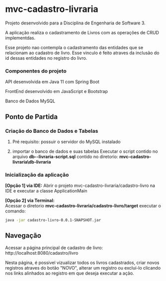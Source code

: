 # mvc-cadastro-livraria
Projeto desenvolvido para a Disciplina de Engenharia de Software 3.

A aplicação realiza o cadastramento de Livros com as operações de CRUD implementdas.

Esse projeto nao contempla o cadastramento das entidades que se relacionam ao cadastro de livro. Esse vinculo é feito atraves da inclusão do id dessas entidades no registro do livro. 

### Componentes do projeto
API desenvolvida em Java 11 com Spring Boot

FrontEnd desenvolvido em JavaScript e Bootstrap

Banco de Dados MySQL

## Ponto de Partida

### Criação do Banco de Dados e Tabelas
1. Pré requisito: possuir o servidor do MySQL instalado

2. importar o banco de dados e suas tabelas
Executar o script contido no arquivo **db--livraria-script.sql** contido no diretorio: **mvc-cadastro-livraria\db-livraria**

### Inicialização da aplicação
**[Opção 1] via IDE:** 
Abrir o projeto mvc-cadastro-livraria/cadastro-livro na IDE e executar a classe ApplicationMain

**[Opção 2] via Terminal:**  
Acessar o diretorio **mvc-cadastro-livraria/cadastro-livro/target** executar o comando: 
```sh
java -jar cadastro-livro-0.0.1-SNAPSHOT.jar
```

## Navegação

Acessar a página principal de cadastro de livro: http://localhost:8080/cadastro/livro

Nesta página, é possivel vizualizar todos os livros cadastrados, criar novos registros atraves do botão "NOVO", alterar um registro ou excluí-lo clicando nos links alinhados ao registro em que deseja executar a ação. 
